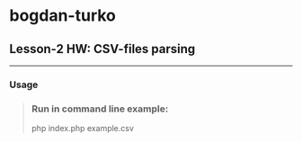 bogdan-turko
============

## Lesson-2 HW: CSV-files parsing
-------------
### Usage
> ### Run in command line example:
> php index.php example.csv
